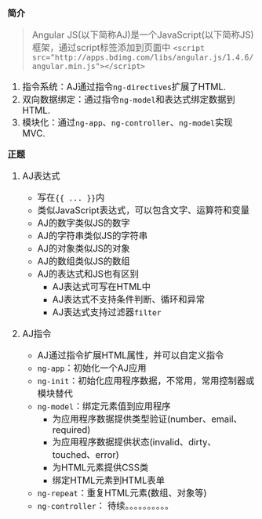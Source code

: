 <font size=4>**简介**

>Angular JS(以下简称AJ)是一个JavaScript(以下简称JS)框架，通过script标签添加到页面中
>`<script src="http://apps.bdimg.com/libs/angular.js/1.4.6/angular.min.js"></script>`


1. 指令系统：AJ通过指令`ng-directives`扩展了HTML.
2. 双向数据绑定：通过指令`ng-model`和表达式绑定数据到HTML.
3. 模块化：通过`ng-app`、`ng-controller`、`ng-model`实现MVC.

<font size=4>**正题**

1. AJ表达式
	- 写在`{{ ... }}`内
	- 类似JavaScript表达式，可以包含文字、运算符和变量
	- AJ的数字类似JS的数字
	- AJ的字符串类似JS的字符串
	- AJ的对象类似JS的对象
	- AJ的数组类似JS的数组
	- AJ的表达式和JS也有区别
		- AJ表达式可写在HTML中
		- AJ表达式不支持条件判断、循环和异常
		- AJ表达式支持过滤器`filter`

2. AJ指令
	- AJ通过指令扩展HTML属性，并可以自定义指令
	- `ng-app`：初始化一个AJ应用
	- `ng-init`：初始化应用程序数据，不常用，常用控制器或模块替代
	- `ng-model`：绑定元素值到应用程序
		- 为应用程序数据提供类型验证(number、email、required)
		- 为应用程序数据提供状态(invalid、dirty、touched、error)
		- 为HTML元素提供CSS类
		- 绑定HTML元素到HTML表单
	- `ng-repeat`：重复HTML元素(数组、对象等)
	- `ng-controller`：
待续。。。。。。。。。。